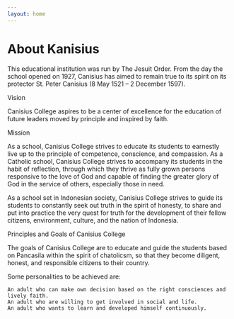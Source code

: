 ```yaml
---
layout: home
---
```

# About Kanisius

This educational institution was run by The Jesuit Order. From the day the school opened on 1927, Canisius has aimed to remain true to its spirit on its protector St. Peter Canisius (8 May 1521 – 2 December 1597).

Vision

Canisius College aspires to be a center of excellence for the education of future leaders moved by principle and inspired by faith.

Mission

As a school, Canisius College strives to educate its students to earnestly live up to the principle of competence, conscience, and compassion. As a Catholic school, Canisius College strives to accompany its students in the habit of reflection, through which they thrive as fully grown persons responsive to the love of God and capable of finding the greater glory of God in the service of others, especially those in need.

As a school set in Indonesian society, Canisius College strives to guide its students to constantly seek out truth in the spirit of honesty, to share and put into practice the very quest for truth for the development of their fellow citizens, environment, culture, and the nation of Indonesia.

 
Principles and Goals of Canisius College

The goals of Canisius College are to educate and guide the students based on Pancasila within the spirit of chatolicsm, so that they become diligent, honest, and responsible citizens to their country.

Some personalities to be achieved are: 

    An adult who can make own decision based on the right consciences and lively faith.
    An adult who are willing to get involved in social and life.
    An adult who wants to learn and developed himself continuously.

